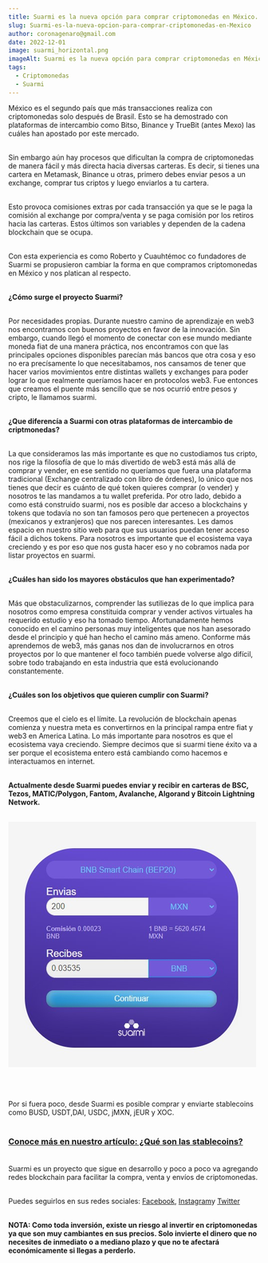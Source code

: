 ```yaml
---
title: Suarmi es la nueva opción para comprar criptomonedas en México.
slug: Suarmi-es-la-nueva-opcion-para-comprar-criptomonedas-en-Mexico
author: coronagenaro@gmail.com
date: 2022-12-01
image: suarmi_horizontal.png
imageAlt: Suarmi es la nueva opción para comprar criptomonedas en México.
tags:
  - Criptomonedas
  - Suarmi
---
```

M﻿éxico es el segundo país que más transacciones realiza con criptomonedas solo después de Brasil. Esto se ha demostrado con plataformas de intercambio como Bitso, Binance y TrueBit (antes Mexo) las cuáles han apostado por este mercado.<br/><br/>

S﻿in embargo aún hay procesos que dificultan la compra de criptomonedas de manera fácil y más directa hacia diversas carteras. Es decir, si tienes una cartera en Metamask, Binance u otras, primero debes enviar pesos a un exchange, comprar tus criptos y luego enviarlos a tu cartera.<br/><br/>

E﻿sto provoca comisiones extras por cada transacción ya que se le paga la comisión al exchange por compra/venta y se paga comisión por los retiros hacia las carteras. Estos últimos son variables y dependen de la cadena blockchain que se ocupa.<br/><br/>

Con esta experiencia es como Roberto y Cuauhtémoc co fundadores de Suarmi se propusieron cambiar la forma en que compramos criptomonedas en México y nos platican al respecto.<br/><br/>

**¿Cómo surge el proyecto Suarmi?<br/><br/>**

Por necesidades propias. Durante nuestro camino de aprendizaje en web3 nos encontramos con buenos proyectos en favor de la innovación. Sin embargo, cuando llegó el momento de conectar con ese mundo mediante moneda fiat de una manera práctica, nos encontramos con que las principales opciones disponibles parecían más bancos que otra cosa y eso no era precísamente lo que necesitabamos, nos cansamos de tener que hacer varios movimientos entre distintas wallets y exchanges para poder lograr lo que realmente queríamos hacer en protocolos web3. Fue entonces que creamos el puente más sencillo que se nos ocurrió entre pesos y cripto, le llamamos suarmi.<br/><br/>

**¿Que diferencía a Suarmi con otras plataformas de intercambio de criptmonedas? <br/><br/>**

La que consideramos las más importante es que no custodiamos tus cripto, nos rige la filosofía de que lo más divertido de web3 está más allá de comprar y vender, en ese sentido no queríamos que fuera una plataforma tradicional (Exchange centralizado con libro de órdenes), lo único que nos tienes que decir es cuánto de qué token quieres comprar (o vender) y nosotros te las mandamos a tu wallet preferida. Por otro lado, debido a como está construido suarmi, nos es posible dar acceso a blockchains y tokens que todavía no son tan famosos pero que pertenecen a proyectos (mexicanos y extranjeros) que nos parecen interesantes. Les damos espacio en nuestro sitio web para que sus usuarios puedan tener acceso fácil a dichos tokens. Para nosotros es importante que el ecosistema vaya creciendo y es por eso que nos gusta hacer eso y no cobramos nada por listar proyectos en suarmi.<br/><br/>

**¿Cuáles han sido los mayores obstáculos que han experimentado? <br/><br/>**

Más que obstaculizarnos, comprender las sutiliezas de lo que implica para nosotros como empresa constituida comprar y vender activos virtuales ha requerido estudio y eso ha tomado tiempo. Afortunadamente hemos conocido en el camino personas muy inteligentes que nos han asesorado desde el principio y qué han hecho el camino más ameno. Conforme más aprendemos de web3, más ganas nos dan de involucrarnos en otros proyectos por lo que mantener el foco también puede volverse algo difícil, sobre todo trabajando en esta industria que está evolucionando constantemente.<br/><br/>

**¿Cuáles son los objetivos que quieren cumplir con Suarmi? <br/><br/>**

Creemos que el cielo es el límite. La revolución de blockchain apenas comienza y nuestra meta es convertirnos en la principal rampa entre fiat y web3 en America Latina. Lo más importante para nosotros es que el ecosistema vaya creciendo. Siempre decimos que si suarmi tiene éxito va a ser porque el ecosistema entero está cambiando como hacemos e interactuamos en internet.**<br/><br/>**

**A﻿ctualmente desde Suarmi puedes enviar y recibir en carteras de BSC, Tezos, MATIC/Polygon, Fantom, Avalanche, Algorand y Bitcoin Lightning Network.<br/><br/>**

![](suarmiswap1.jpg)

<br/><br/>

P﻿or si fuera poco, desde Suarmi es posible comprar y enviarte stablecoins como B﻿USD, USDT,DAI, USDC, jMXN, jEUR y XOC. <br/><br/>

### **[C﻿onoce más en nuestro artículo: ¿Qué son las stablecoins?](https://www.oasisfinanciero.mx/blog/2022-10-15/que-son-las-stablecoins/)**<br/><br/>

S﻿uarmi es un proyecto que sigue en desarrollo y poco a poco va agregando redes blockchain para facilitar la compra, venta y envíos de criptomonedas.<br/><br/>

P﻿uedes seguirlos en sus redes sociales: [F﻿acebook](https://www.facebook.com/SuarmiExchange), [I﻿nstagram](https://www.instagram.com/suarmi_exchange/)y﻿ [Twitter](https://twitter.com/0xsuarmi)<br/><br/>

**NOTA: Como toda inversión, existe un riesgo al invertir en criptomonedas ya que son muy cambiantes en sus precios. Solo invierte el dinero que no necesites de inmediato o a mediano plazo y que no te afectará económicamente si llegas a perderlo.** <br/><br/>